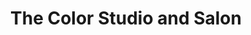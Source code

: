 ---
title: "The Color Studio and Salon"
url: /dallas/the-color-studio-and-salon-preston-road/
shop: Kosmetik
---